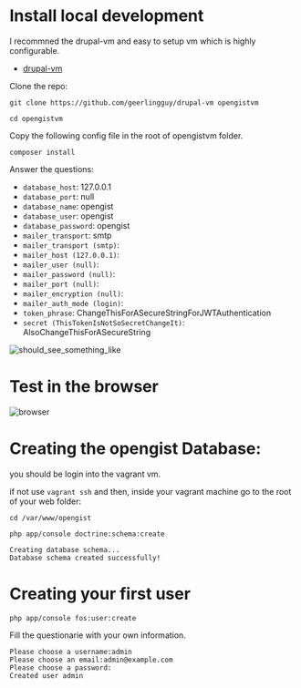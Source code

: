# Install local development

I recommned the drupal-vm and easy to setup vm which is highly configurable.

- [drupal-vm](https://github.com/geerlingguy/drupal-vm)

Clone the repo:

`git clone https://github.com/geerlingguy/drupal-vm opengistvm`

`cd opengistvm`

Copy the following config file in the root of opengistvm folder.

`composer install`

Answer the questions:

- `database_host`: 127.0.0.1
- `database_port`: null
- `database_name`: opengist
- `database_user`: opengist
- `database_password`: opengist
- `mailer_transport`: smtp
- `mailer_transport (smtp)`:
- `mailer_host (127.0.0.1)`:
- `mailer_user (null)`:
- `mailer_password (null)`:
- `mailer_port (null)`:
- `mailer_encryption (null)`:
- `mailer_auth_mode (login)`:
- `token_phrase`: ChangeThisForASecureStringForJWTAuthentication
- `secret (ThisTokenIsNotSoSecretChangeIt)`: AlsoChangeThisForASecureString

![should_see_something_like](https://www.evernote.com/l/Ar-EAIR7_rRKeJAoHnl83oeu4bY4gkKg22UB/image.png)

# Test in the browser

![browser](https://www.evernote.com/l/Ar8lAuSaZ6VC46XqPv4SoCHOh_0AxJruI7sB/image.png)

# Creating the opengist Database:

you should be login into the vagrant vm.

if not use `vagrant ssh` and then, inside your vagrant machine go to the root of your web folder:

`cd /var/www/opengist`

`php app/console doctrine:schema:create`

```
Creating database schema...
Database schema created successfully!
```

# Creating your first user

`php app/console fos:user:create`

Fill the questionarie with your own information.

```
Please choose a username:admin
Please choose an email:admin@example.com
Please choose a password:
Created user admin
```

